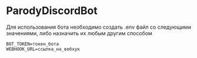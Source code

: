 # ParodyDiscordBot
Для использования бота необходимо создать .env файл со следующими значениями,
либо назначить их любым другим способом
```text
BOT_TOKEN=токен_бота
WEBHOOK_URL=ссылка_на_вебхук
```
